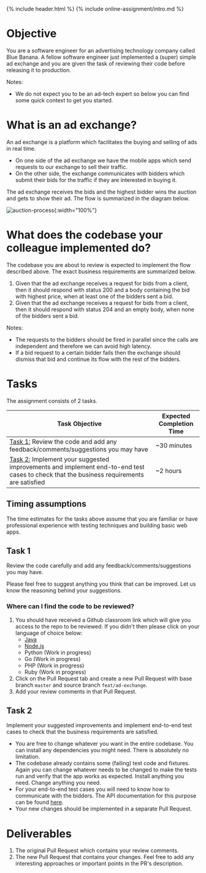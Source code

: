 {% include header.html %}
{% include online-assignment/intro.md %}

# Objective

You are a software engineer for an advertising technology company called Blue Banana. A fellow software engineer just implemented a (super) simple ad exchange and you are given the task of reviewing their code before releasing it to production. 

Notes: 

- We do not expect you to be an ad-tech expert so below you can find some quick context to get you started.

# What is an ad exchange?

An ad exchange is a platform which facilitates the buying and selling of ads in real time.

- On one side of the ad exchange we have the mobile apps which send requests to our exchange to sell their traffic. 
- On the other side, the exchange communicates with bidders which submit their bids for the traffic if they are interested in buying it.

The ad exchange receives the bids and the highest bidder wins the auction and gets to show their ad. The flow is summarized in the diagram below.

![auction-process](/static/auction-process.jpg){:width="100%"}


# What does the codebase your colleague implemented do?

The codebase you are about to review is expected to implement the flow described above. The exact business requirements are summarized below.

1. Given that the ad exchange receives a request for bids from a client, then it should respond with status 200 and a body containing the bid with highest price, when at least one of the bidders sent a bid. 
2. Given that the ad exchange receives a request for bids from a client, then it should respond with status 204 and an empty body, when none of the bidders sent a bid. 

Notes:

- The requests to the bidders should be fired in parallel since the calls are independent and therefore we can avoid high latency.
- If a bid request to a certain bidder fails then the exchange should dismiss that bid and continue its flow with the rest of the bidders.

# Tasks

The assignment consists of 2 tasks.

| Task Objective | Expected Completion Time |
|---|---|
| [Task 1:](#task-1) Review the code and add any feedback/comments/suggestions you may have | ~30 minutes |
| [Task 2:](#task-2) Implement your suggested improvements and implement end-to-end test cases to check that the business requirements are satisfied | ~2 hours |

## Timing assumptions

The time estimates for the tasks above assume that you are familiar or have professional experience with testing techniques and building basic web apps.

## Task 1

Review the code carefully and add any feedback/comments/suggestions you may have. 

Please feel free to suggest anything you think that can be improved. Let us know the reasoning behind your suggestions. 

### Where can I find the code to be reviewed?

1. You should have received a Github classroom link which will give you access to the repo to be reviewed. If you didn't then please click on your language of choice below:
    - [Java](https://classroom.github.com/a/tJkWEwrP)
    - [Node.js](https://classroom.github.com/a/6477OM7L)
    - Python (Work in progress)
    - Go (Work in progress)
    - PHP (Work in progress) 
    - Ruby (Work in progress) 
2. Click on the Pull Request tab and create a new Pull Request with base branch ```master``` and source branch ```feat/ad-exchange```.
3. Add your review comments in that Pull Request.

## Task 2

Implement your suggested improvements and implement end-to-end test cases to check that the business requirements are satisfied.

- You are free to change whatever you want in the entire codebase. You can install any dependencies you might need. There is absolutely no limitation.
- The codebase already contains some (failing) test code and fixtures. Again you can change whatever needs to be changed to make the tests run and verify that the app works as expected. Install anything you need. Change anything you need.   
- For your end-to-end test cases you will need to know how to communicate with the bidders. The API documentation for this purpose can be found [here](https://bidderapi.docs.apiary.io).
- Your new changes should be implemented in a separate Pull Request.

# Deliverables

1. The original Pull Request which contains your review comments.
2. The new Pull Request that contains your changes. Feel free to add any interesting approaches or important points in the PR's description.
